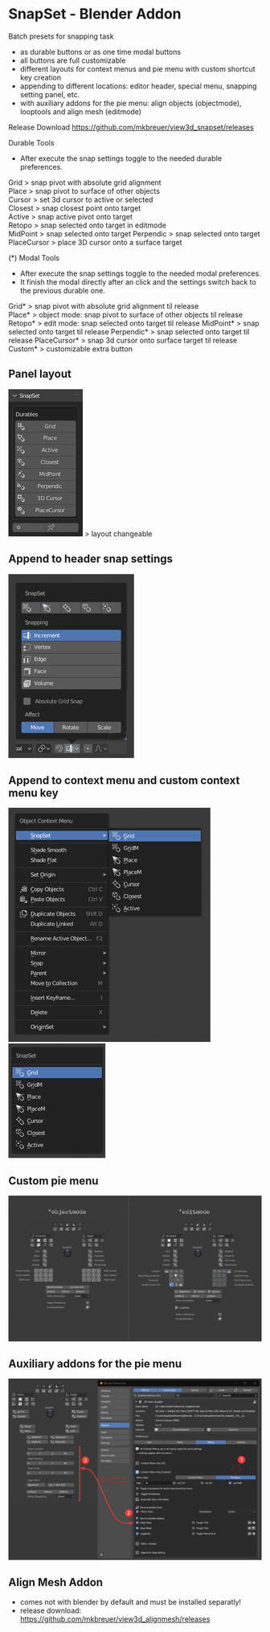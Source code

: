 # SnapSet - Blender Addon

Batch presets for snapping task
- as durable buttons or as one time modal buttons 
- all buttons are full customizable
- different layouts for context menus and pie menu with custom shortcut key creation
- appending to different locations: editor header, special menu, snapping setting panel, etc.
- with auxiliary addons for the pie menu: align objects (objectmode), looptools and align mesh (editmode)

Release Download https://github.com/mkbreuer/view3d_snapset/releases
                               
Durable Tools 
- After execute the snap settings toggle to the needed durable preferences.                       
                      
Grid        > snap pivot with absolute grid alignment               
Place       > snap pivot to surface of other objects  
Cursor      > set 3d cursor to active or selected  
Closest     > snap closest point onto target  
Active      > snap active pivot onto target  
Retopo      > snap selected onto target in editmode  
MidPoint    > snap selected onto target 
Perpendic   > snap selected onto target 
PlaceCursor > place 3D cursor onto a surface target  

 (*) Modal Tools  
- After execute the snap settings toggle to the needed modal preferences.  
- It finish the modal directly after an click and the settings switch back to the previous durable one.                          

Grid*           > snap pivot with absolute grid alignment til release             
Place*          > object mode: snap pivot to surface of other objects til release  
Retopo*         > edit mode: snap selected onto target til release 
MidPoint*       > snap selected onto target til release 
Perpendic*      > snap selected onto target til release 
PlaceCursor*    > snap 3d cursor onto surface target til release 
Custom*         > customizable extra button


## Panel layout
![panel layout: ](./images/panel_layout.png) > layout changeable

## Append to header snap settings
![header settings layout: ](./images/append_functions_to_snap_settings.png)
                                       
## Append to context menu and custom context menu key 
![special context menu layout: ](./images/menu_context_special.png)      ![custom context menu layout: ](./images/menu_context.png)  

## Custom pie menu
![custom pie menu layout: ](./images/pie_menu_layouts.png) 

## Auxiliary addons for the pie menu
![addons for pie menu: ](./images/pie_menu_auxiliary_addons.png)  

## Align Mesh Addon
- comes not with blender by default and must be installed separatly!
- release download: https://github.com/mkbreuer/view3d_alignmesh/releases